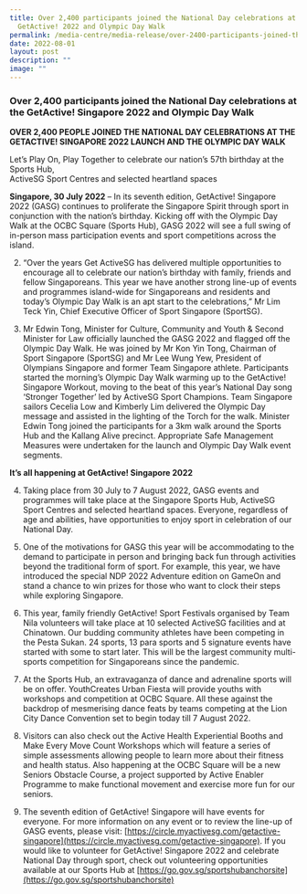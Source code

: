 ```yaml
---
title: Over 2,400 participants joined the National Day celebrations at
  GetActive! 2022 and Olympic Day Walk
permalink: /media-centre/media-release/over-2400-participants-joined-the-national-day-celebrations-at-getactive/
date: 2022-08-01
layout: post
description: ""
image: ""
---
```

### **Over 2,400 participants joined the National Day celebrations at the GetActive! Singapore 2022 and Olympic Day Walk**

**OVER 2,400 PEOPLE JOINED THE NATIONAL DAY CELEBRATIONS AT THE GETACTIVE! SINGAPORE 2022 LAUNCH AND THE OLYMPIC DAY WALK**

Let’s Play On, Play Together to celebrate our nation’s 57th birthday at the Sports Hub,  
ActiveSG Sport Centres and selected heartland spaces

**Singapore, 30 July 2022** – In its seventh edition, GetActive! Singapore 2022 (GASG) continues to proliferate the Singapore Spirit through sport in conjunction with the nation’s birthday. Kicking off with the Olympic Day Walk at the OCBC Square (Sports Hub), GASG 2022 will see a full swing of in-person mass participation events and sport competitions across the island.

2. “Over the years Get ActiveSG has delivered multiple opportunities to encourage all to celebrate our nation’s birthday with family, friends and fellow Singaporeans. This year we have another strong line-up of events and programmes island-wide for Singaporeans and residents and today’s Olympic Day Walk is an apt start to the celebrations,” Mr Lim Teck Yin, Chief Executive Officer of Sport Singapore (SportSG).

3. Mr Edwin Tong, Minister for Culture, Community and Youth & Second Minister for Law  officially launched the GASG 2022 and flagged off the Olympic Day Walk. He was joined by  Mr Kon Yin Tong, Chairman of Sport Singapore (SportSG) and Mr Lee Wung Yew, President  of Olympians Singapore and former Team Singapore athlete. Participants started the  morning’s Olympic Day Walk warming up to the GetActive! Singapore Workout, moving to the  beat of this year’s National Day song ‘Stronger Together’ led by ActiveSG Sport Champions.  Team Singapore sailors Cecelia Low and Kimberly Lim delivered the Olympic Day message  and assisted in the lighting of the Torch for the walk. Minister Edwin Tong joined the  participants for a 3km walk around the Sports Hub and the Kallang Alive precinct. Appropriate  Safe Management Measures were undertaken for the launch and Olympic Day Walk event  segments.

**It’s all happening at GetActive! Singapore 2022**

4. Taking place from 30 July to 7 August 2022, GASG events and programmes will take place at the Singapore Sports Hub, ActiveSG Sport Centres and selected heartland spaces. Everyone, regardless of age and abilities, have opportunities to enjoy sport in celebration of our National Day.

5. One of the motivations for GASG this year will be accommodating to the demand to participate in person and bringing back fun through activities beyond the traditional form of sport. For example, this year, we have introduced the special NDP 2022 Adventure edition on GameOn and stand a chance to win prizes for those who want to clock their steps while exploring Singapore.

6. This year, family friendly GetActive! Sport Festivals organised by Team Nila volunteers will take place at 10 selected ActiveSG facilities and at Chinatown. Our budding community athletes have been competing in the Pesta Sukan. 24 sports, 13 para sports and 5 signature events have started with some to start later. This will be the largest community multi-sports competition for Singaporeans since the pandemic.

7. At the Sports Hub, an extravaganza of dance and adrenaline sports will be on offer. YouthCreates Urban Fiesta will provide youths with workshops and competition at OCBC Square. All these against the backdrop of mesmerising dance feats by teams competing at the Lion City Dance Convention set to begin today till 7 August 2022.

8. Visitors can also check out the Active Health Experiential Booths and Make Every Move Count Workshops which will feature a series of simple assessments allowing people to learn more about their fitness and health status. Also happening at the OCBC Square will be a new Seniors Obstacle Course, a project supported by Active Enabler Programme to make functional movement and exercise more fun for our seniors.

9. The seventh edition of GetActive! Singapore will have events for everyone. For more information on any event or to review the line-up of GASG events, please visit: [https://circle.myactivesg.com/getactive-singapore](https://circle.myactivesg.com/getactive-singapore). If you would like to volunteer for GetActive! Singapore 2022 and celebrate National Day through sport, check out volunteering opportunities available at our Sports Hub at [https://go.gov.sg/sportshubanchorsite](https://go.gov.sg/sportshubanchorsite)
